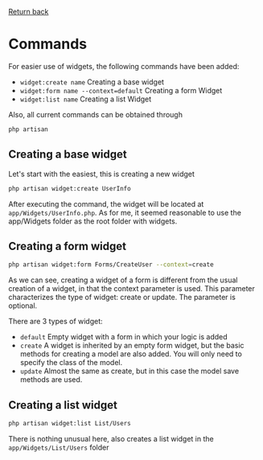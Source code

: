 [Return back](https://keerill.github.io/widgets)

# Commands

For easier use of widgets, the following commands have been added:
- `widget:create name` Creating a base widget
- `widget:form name --context=default` Creating a form Widget
- `widget:list name` Creating a list Widget

Also, all current commands can be obtained through

```bash
php artisan
```

Creating a base widget
---

Let's start with the easiest, this is creating a new widget

```bash
php artisan widget:create UserInfo
```

After executing the command, the widget will be located at `app/Widgets/UserInfo.php`. 
As for me, it seemed reasonable to use the app/Widgets folder as the root folder with widgets.

Creating a form widget
---

```bash
php artisan widget:form Forms/CreateUser --context=create
```

As we can see, creating a widget of a form is different from the usual creation of a widget, in that the context parameter is used. 
This parameter characterizes the type of widget: create or update. 
The parameter is optional.

There are 3 types of widget:
- `default` Empty widget with a form in which your logic is added
- `create` A widget is inherited by an empty form widget, but the basic methods for creating a model are also added. You will only need to specify the class of the model.
- `update` Almost the same as create, but in this case the model save methods are used.

Creating a list widget
---

```bash
php artisan widget:list List/Users
```

There is nothing unusual here, also creates a list widget in the `app/Widgets/List/Users` folder
